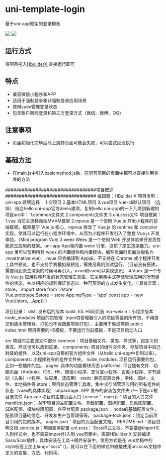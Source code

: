 # uni-template-login
基于uni-app框架的登录模板

![](https://img-cdn-qiniu.dcloud.net.cn/7E6B79E2-B469-4CF3-8F4D-7502E72C4CB8.png?imageView2/0/w/375)
![](https://img-cdn-qiniu.dcloud.net.cn/659AE293-95F8-46E1-AC1F-D62FE3B080DB.png?imageView2/0/w/375)

## 运行方式
将项目拖入[HbuilderX](http://www.dcloud.io/hbuilderx.html),直接运行即可

## 特点
* 兼容微信小程序和APP
* 适用于强制登录和非强制登录应用场景
* 使用vuex管理登录状态
* 包含账户密码登录和第三方登录方式（微信、微博、QQ）

## 注意事项
* 页面初始化完毕后马上跳转页面可能会失败，可以尝试延迟执行

## 基础方法
* 在main.js中引入basicmethod.js后，在所有项目的页面中都可以直接引用类库的方法

#################################项目概述#################################
编辑器：HBuilder X
项目类型：uni-app
建项选择：
	1.空项目
	2.基本HTML项目
	3.vue项目     vue-cli默认项目   （选择）
结合hello uni-app官方demo建项，复制hello uni-app的一下几项到新建的项目src中：
	1.common文件夹 
	2.components文件夹
	3.uni.scss文件
项目框架：
	1.vue    当前主流移动端MVVM框架
	2.mpvue  是一个使用 Vue.js 开发小程序的前端框架。框架基于 Vue.js 核心，mpvue 修改了 Vue.js 的 runtime 和 compiler 实现，使其可以运行在小程序环境中，从而为小程序开发引入了整套 Vue.js 开发体验。（Mini program Vue)
	3.weex  Weex 是一个使用 Web 开发体验来开发高性能原生应用的框架。uni-app App端内置 weex 引擎，提供了原生渲染能力。uni-app 里可以使用所有 weex 的内置组件和内置模块，编写页面时页面后缀名为 .nvue(native vue)，.nvue 只会编译到 App端，不支持在 Chrome 或小程序开发工具中预览，也不支持手机模拟器预览，需使用真机测试运行。（目前没有搭建，需要用到原生渲染的时候可再引入，nvue和vue可以实现通讯）
	4.Vuex 是一个专为 Vue.js 应用程序开发的状态管理工具库，它采用集中式存储管理应用的所有组件的状态，并以相应的规则保证状态以一种可预测的方式发生变化。（
	具体实现：store，
		import store from './store'   
		Vue.prototype.$store = store
		App.mpType = 'app'
		const app = new Vue({store,...App})
	 ）

项目目录：
dist: 	发布后的版本
	build:
		h5:	H5网页版
		mp-weixin：小程序版本
node_modules	项目的包管理（npm包管理器引入的项目需要的所有包，不用提交到版本管理器，打包也不会跟着项目打包），主要用于集成项目
public
	index.html    项目需要的H5模板，不要运行当前模板，不是项目启动入口

src	项目的主要源文件部分
	common：项目基础文件、类库、样式等，自定义的类库、样式也可以放到这里。
	components: 项目的组件文件夹，存放项目中自己封装的组件，以及uni-app自带的官方组件文件（从hello uni-app中复制过来）。
	components: 小程序独有的组件文件夹。
	node_modules: 项目运行需要的包，比如一些插件的包。
	pages: 具体的功能模块页面
	platforms: 平台独有文件、功能页面（Android、IOS、H5、微信小程序、支付宝小程序、百度小程序、字节跳动（头条）小程序、快应用、流应用）
	static: 静态资源文件，字体、图片、文件、本地插件等
	store：项目状态管理工具库，集中式存储管理应用的所有组件的状态（vuex的具体实现）
	unpackage: APP 发布的安装包文件夹
	//一下是src根目录文件
	App.vue 项目的主要页面入口
	License：
	main.js：项目的入口文件
	manifest.json： APP项目的主配置文件，基础配置、图标配置、启动图配置、SDK配置、模块权限配置、各平台配置
	package.json： node的基础配置文件，配置项目基础信息、开发和生产包管理等等。
	package-lock.json：锁定当前项目引用的包的版本。
	pages.json：项目的页面配置文档。
	README.md：项目说明文档
	service.js：项目服务配置
	uni.scss： Scss样式文档，不要要@import引入到样式中，也不需要import引入到.vue页面中，需要HBuilder X 安装编译Sass/Scss插件，具体安装在工具->插件安装中，使用方式是在.vue文档中的style标签上加上lang="scss" (<style lang="scss"></style>)，就可以在下面的样式中直接使用uni.scss文档中定义的变量、方法、代码块。